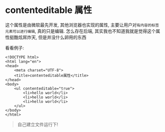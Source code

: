 # contenteditable 属性
这个属性是由微软最先开发, 其他浏览器也实现的属性, 主要让用户对`有内容的标签元素可以进行编辑`, 真的只是编辑. 怎么存在后端, 其实我也不知道我就是觉得这个属性挺酷炫屌炸天, 但是并没什么卵用的东西

看看例子:

    <!DOCTYPE html>
    <html lang="en">
    <head>
        <meta charset="UTF-8">
        <title>contenteditable属性</title>
    </head>
    <body>
        <ul contenteditable="true">
            <li>hello world</li>
            <li>hello world</li>
            <li>hello world</li>
        </ul>
    </body>
    </html>

> 自己建立文件运行下!
